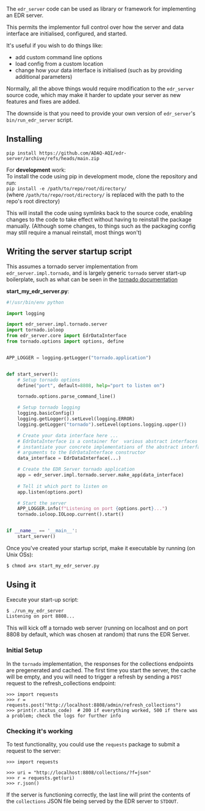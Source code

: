 The `edr_server` code can be used as library or framework for implementing an EDR server.

This permits the implementor full control over how the server and data interface are initialised, configured, 
and started.

It's useful if you wish to do things like:
  * add custom command line options
  * load config from a custom location
  * change how your data interface is initialised (such as by providing additional parameters)

Normally, all the above things would require modification to the `edr_server` source code, which may make it harder to
update your server as new features and fixes are added.

The downside is that you need to provide your own version of `edr_server`'s `bin/run_edr_server` script.


## Installing

`pip install https://github.com/ADAQ-AQI/edr-server/archive/refs/heads/main.zip`

For **development** work:  
To install the code using pip in development mode, clone the repository and run:  
`pip install -e /path/to/repo/root/directory/`  
(where `/path/to/repo/root/directory/` is replaced with the path to the repo's root directory)

This will install the code using symlinks back to the source code, enabling changes to the code
to take effect without having to reinstall the package manually. (Although some changes, to things such as
the packaging config may still require a manual reinstall, most things won't)

## Writing the server startup script
This assumes a tornado server implementation from `edr_server.impl.tornado`, and is largely generic `tornado` server 
start-up boilerplate, such as what can be seen in the 
[tornado documentation](https://www.tornadoweb.org/en/stable/guide/structure.html)

**start_my_edr_server.py**:
```python
#!/usr/bin/env python

import logging

import edr_server.impl.tornado.server 
import tornado.ioloop
from edr_server.core import EdrDataInterface
from tornado.options import options, define


APP_LOGGER = logging.getLogger("tornado.application")


def start_server():
    # Setup tornado options
    define("port", default=8808, help="port to listen on")

    tornado.options.parse_command_line()

    # Setup tornado logging
    logging.basicConfig()
    logging.getLogger().setLevel(logging.ERROR)
    logging.getLogger("tornado").setLevel(options.logging.upper())

    # Create your data interface here ...
    # EdrDataInterface is a container for  various abstract interfaces
    # instantiate your concrete implementations of the abstract interfaces and pass them as
    # arguments to the EdrDataInterface constructor
    data_interface = EdrDataInterface(...) 

    # Create the EDR Server tornado application
    app = edr_server.impl.tornado.server.make_app(data_interface)
    
    # Tell it which port to listen on
    app.listen(options.port)

    # Start the server
    APP_LOGGER.info(f"Listening on port {options.port}...")
    tornado.ioloop.IOLoop.current().start()


if __name__ == '__main__':
    start_server()

```

Once you've created your startup script, make it executable by running (on Unix OSs):
```bash
$ chmod a+x start_my_edr_server.py
```

## Using it
Execute your start-up script:
```bash
$ ./run_my_edr_server
Listening on port 8808...
```

This will kick off a tornado web server (running on localhost and on port 8808 by default, which was chosen at random) 
that runs the EDR Server.


### Initial Setup
In the `tornado` implementation, the responses for the collections endpoints are pregenerated and cached.
The first time you start the server, the cache will be empty, and you will need to trigger a refresh by sending a `POST`
 request to the refresh_collections endpoint:
```pycon
>>> import requests
>>> r = requests.post("http://localhost:8808/admin/refresh_collections")
>>> print(r.status_code)  # 200 if everything worked, 500 if there was a problem; check the logs for further info
```

### Checking it's working
To test functionality, you could use the `requests` package to submit a request to the server:

```pycon
>>> import requests

>>> uri = "http://localhost:8808/collections/?f=json"
>>> r = requests.get(uri)
>>> r.json()
```

If the server is functioning correctly, the last line will print the contents of the `collections` JSON file being 
served by the EDR server to `STDOUT`.
